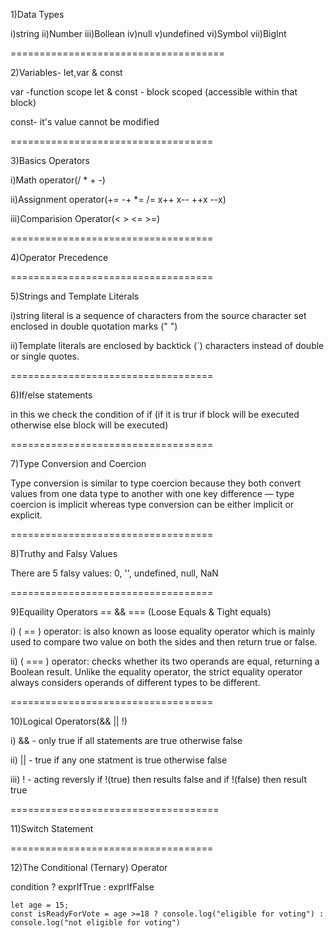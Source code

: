 1)Data Types

 i)string
 ii)Number
 iii)Bollean
 iv)null
 v)undefined
 vi)Symbol
 vii)BigInt
 
=====================================

2)Variables- let,var & const

var -function scope
let & const - block scoped (accessible within that block)

const- it's value cannot be modified

===================================

3)Basics Operators

 i)Math operator(/ * + -)
 
 ii)Assignment operator(+= -+ *= /= x++ x-- ++x --x)
 
 iii)Comparision Operator(< > <= >=)

===================================

4)Operator Precedence

===================================

5)Strings and Template Literals

 i)string literal is a sequence of characters from the source character set enclosed in double quotation marks (" ")
 
 ii)Template literals are enclosed by backtick (`) characters instead of double or single quotes.

===================================

6)If/else statements

in this we check the condition of if (if it is trur if block will be executed otherwise else block will be executed)

===================================

7)Type Conversion and Coercion

Type conversion is similar to type coercion because they both convert values from one data type to another with one key difference — type coercion is implicit whereas type conversion can be either implicit or explicit.


===================================

8)Truthy and Falsy Values

There are 5 falsy values: 0, '', undefined, null, NaN

===================================

9)Equaility Operators == && === (Loose Equals & Tight equals)

i) ( == ) operator: is also known as loose equality operator which is mainly used to compare two value on both the sides and then return true or false.

ii) ( === ) operator: checks whether its two operands are equal, returning a Boolean result. Unlike the equality operator, the strict equality operator always considers operands of different types to be different.

===================================

10)Logical Operators(&& || !)

 i) && - only true if all statements are  true otherwise false
 
 ii) || - true if any one statment is true otherwise false
 
 iii) ! - acting reversly if !(true) then results false and if !(false) then result true

====================================


11)Switch Statement

===================================

12)The Conditional (Ternary) Operator

condition ? exprIfTrue : exprIfFalse

    let age = 15;
    const isReadyForVote = age >=18 ? console.log("eligible for voting") : console.log("not eligible for voting")
     
